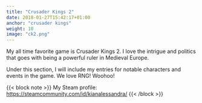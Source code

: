 ```yaml
---
title: "Crusader Kings 2"
date: 2018-01-27T15:42:17+01:00
anchor: "crusader kings"
weight: 10
image: "ck2.png"
---
```


My all time favorite game is Crusader Kings 2. I love the intrigue and politics that goes with being a powerful ruler in Medieval Europe.

Under this section, I will include my entries for notable characters and events in the game. We love RNG! Woohoo!

{{< block note >}}
My Steam profile: https://steamcommunity.com/id/kianalessandra/
{{< /block >}}
